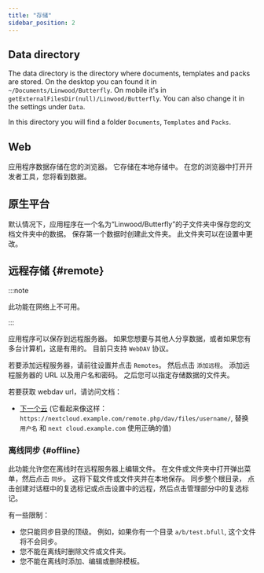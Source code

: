 ```yaml
---
title: "存储"
sidebar_position: 2
---
```


## Data directory

The data directory is the directory where documents, templates and packs are stored. On the desktop you can found it in `~/Documents/Linwood/Butterfly`. On mobile it's in `getExternalFilesDir(null)/Linwood/Butterfly`. You can also change it in the settings under `Data`.

In this directory you will find a folder `Documents`, `Templates` and `Packs`.

## Web

应用程序数据存储在您的浏览器。 它存储在本地存储中。 在您的浏览器中打开开发者工具，您将看到数据。

## 原生平台

默认情况下，应用程序在一个名为“Linwood/Butterfly”的子文件夹中保存您的文档文件夹中的数据。 保存第一个数据时创建此文件夹。 此文件夹可以在设置中更改。

## 远程存储 {#remote}

:::note

此功能在网络上不可用。

:::

应用程序可以保存到远程服务器。 如果您想要与其他人分享数据，或者如果您有多台计算机，这是有用的。 目前只支持 `WebDAV` 协议。

若要添加远程服务器，请前往设置并点击 `Remotes`。 然后点击 `添加远程`。 添加远程服务器的 URL 以及用户名和密码。 之后您可以指定存储数据的文件夹。

若要获取 webdav url，请访问文档：

* [下一个云](https://docs.nextcloud.com/server/latest/user_manual/en/files/access_webdav.html) (它看起来像这样： `https://nextcloud.example.com/remote.php/dav/files/username/`, 替换 `用户名` 和 `next cloud.example.com` 使用正确的值)

### 离线同步 {#offline}

此功能允许您在离线时在远程服务器上编辑文件。 在文件或文件夹中打开弹出菜单，然后点击 `同步`。 这将下载文件或文件夹并在本地保存。 同步整个根目录， 点击创建对话框中的复选标记或点击设置中的远程，然后点击管理部分中的复选标记。

有一些限制：

* 您只能同步目录的顶级。 例如，如果你有一个目录 `a/b/test.bfull`, 这个文件将不会同步。
* 您不能在离线时删除文件或文件夹。
* 您不能在离线时添加、编辑或删除模板。
